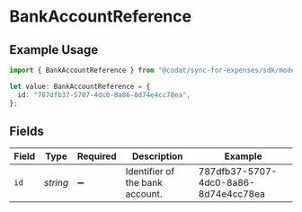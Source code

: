 # BankAccountReference

## Example Usage

```typescript
import { BankAccountReference } from "@codat/sync-for-expenses/sdk/models/shared";

let value: BankAccountReference = {
  id: "787dfb37-5707-4dc0-8a86-8d74e4cc78ea",
};
```

## Fields

| Field                                | Type                                 | Required                             | Description                          | Example                              |
| ------------------------------------ | ------------------------------------ | ------------------------------------ | ------------------------------------ | ------------------------------------ |
| `id`                                 | *string*                             | :heavy_minus_sign:                   | Identifier of the bank account.      | 787dfb37-5707-4dc0-8a86-8d74e4cc78ea |